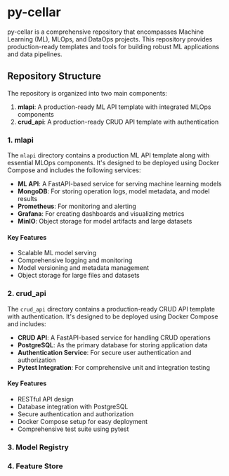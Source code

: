 # py-cellar

py-cellar is a comprehensive repository that encompasses Machine Learning (ML), MLOps, and DataOps projects. This repository provides production-ready templates and tools for building robust ML applications and data pipelines.

## Repository Structure

The repository is organized into two main components:

1. **mlapi**: A production-ready ML API template with integrated MLOps components
2. **crud_api**: A production-ready CRUD API template with authentication

### 1. mlapi

The `mlapi` directory contains a production ML API template along with essential MLOps components. It's designed to be deployed using Docker Compose and includes the following services:

- **ML API**: A FastAPI-based service for serving machine learning models
- **MongoDB**: For storing operation logs, model metadata, and model results
- **Prometheus**: For monitoring and alerting
- **Grafana**: For creating dashboards and visualizing metrics
- **MinIO**: Object storage for model artifacts and large datasets

#### Key Features

- Scalable ML model serving
- Comprehensive logging and monitoring
- Model versioning and metadata management
- Object storage for large files and datasets

### 2. crud_api

The `crud_api` directory contains a production-ready CRUD API template with authentication. It's designed to be deployed using Docker Compose and includes:

- **CRUD API**: A FastAPI-based service for handling CRUD operations
- **PostgreSQL**: As the primary database for storing application data
- **Authentication Service**: For secure user authentication and authorization
- **Pytest Integration**: For comprehensive unit and integration testing

#### Key Features

- RESTful API design
- Database integration with PostgreSQL
- Secure authentication and authorization
- Docker Compose setup for easy deployment
- Comprehensive test suite using pytest
### 3. Model Registry
### 4. Feature Store

